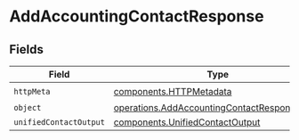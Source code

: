 # AddAccountingContactResponse


## Fields

| Field                                                                                                      | Type                                                                                                       | Required                                                                                                   | Description                                                                                                |
| ---------------------------------------------------------------------------------------------------------- | ---------------------------------------------------------------------------------------------------------- | ---------------------------------------------------------------------------------------------------------- | ---------------------------------------------------------------------------------------------------------- |
| `httpMeta`                                                                                                 | [components.HTTPMetadata](../../models/components/httpmetadata.md)                                         | :heavy_check_mark:                                                                                         | N/A                                                                                                        |
| `object`                                                                                                   | [operations.AddAccountingContactResponseBody](../../models/operations/addaccountingcontactresponsebody.md) | :heavy_minus_sign:                                                                                         | N/A                                                                                                        |
| `unifiedContactOutput`                                                                                     | [components.UnifiedContactOutput](../../models/components/unifiedcontactoutput.md)                         | :heavy_minus_sign:                                                                                         | N/A                                                                                                        |